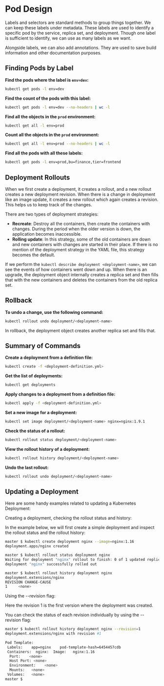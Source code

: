 # Pod Design

Labels and selectors are standard methods to group things together. We can keep these labels under metadata. These labels are used to identify a specific pod by the service, replica set, and deployment. Though one label is sufficient to identify, we can use as many labels as we want.

Alongside labels, we can also add annotations. They are used to save build information and other documentation purposes.

## Finding Pods by Label

**Find the pods where the label is `env=dev`:**
```sh
kubectl get pods -l env=dev
```

**Find the count of the pods with this label:**
```sh
kubectl get pods -l env=dev --no-headers | wc -l
```

**Find all the objects in the `prod` environment:**
```sh
kubectl get all -l env=prod
```

**Count all the objects in the `prod` environment:**
```sh
kubectl get all -l env=prod --no-headers | wc -l
```

**Find all the pods with all these labels:**
```sh
kubectl get pods -l env=prod,bu=finance,tier=frontend
```

## Deployment Rollouts

When we first create a deployment, it creates a rollout, and a new rollout creates a new deployment revision. When there is a change in deployment like an image update, it creates a new rollout which again creates a revision. This helps us to keep track of the changes.

There are two types of deployment strategies:

- **Recreate**: Destroy all the containers, then create the containers with changes. During the period when the older version is down, the application becomes inaccessible.
- **Rolling update**: In this strategy, some of the old containers are down and new containers with changes are started in their place. If there is no mention of the deployment strategy in the YAML file, this strategy becomes the default.

If we perform the `kubectl describe deployment <deployment-name>`, we can see the events of how containers went down and up. When there is an upgrade, the deployment object internally creates a replica set and then fills that with the new containers and deletes the containers from the old replica set.

## Rollback

**To undo a change, use the following command:**
```sh
kubectl rollout undo deployment/<deployment-name>
```

In rollback, the deployment object creates another replica set and fills that.

## Summary of Commands

**Create a deployment from a definition file:**
```sh
kubectl create -f <deployment-definition.yml>
```

**Get the list of deployments:**
```sh
kubectl get deployments
```

**Apply changes to a deployment from a definition file:**
```sh
kubectl apply -f <deployment-definition.yml>
```

**Set a new image for a deployment:**
```sh
kubectl set image deployment/<deployment-name> nginx=nginx:1.9.1
```

**Check the status of a rollout:**
```sh
kubectl rollout status deployment/<deployment-name>
```

**View the rollout history of a deployment:**
```sh
kubectl rollout history deployment/<deployment-name>
```

**Undo the last rollout:**
```sh
kubectl rollout undo deployment/<deployment-name>
```

## Updating a Deployment

Here are some handy examples related to updating a Kubernetes Deployment:

Creating a deployment, checking the rollout status and history:

In the example below, we will first create a simple deployment and inspect the rollout status and the rollout history:

```sh
master $ kubectl create deployment nginx --image=nginx:1.16
deployment.apps/nginx created

master $ kubectl rollout status deployment nginx
Waiting for deployment "nginx" rollout to finish: 0 of 1 updated replica are available...
deployment "nginx" successfully rolled out

master $ kubectl rollout history deployment nginx
deployment.extensions/nginx
REVISION CHANGE-CAUSE
1     <none>
```

Using the --revision flag:

Here the revision 1 is the first version where the deployment was created.

You can check the status of each revision individually by using the --revision flag:

```sh
master $ kubectl rollout history deployment nginx --revision=1
deployment.extensions/nginx with revision #1
 
Pod Template:
 Labels:    app=nginx    pod-template-hash=6454457cdb
 Containers:  nginx:  Image:   nginx:1.16
  Port:    <none>
  Host Port: <none>
  Environment:    <none>
  Mounts:   <none>
 Volumes:   <none>
master $
```